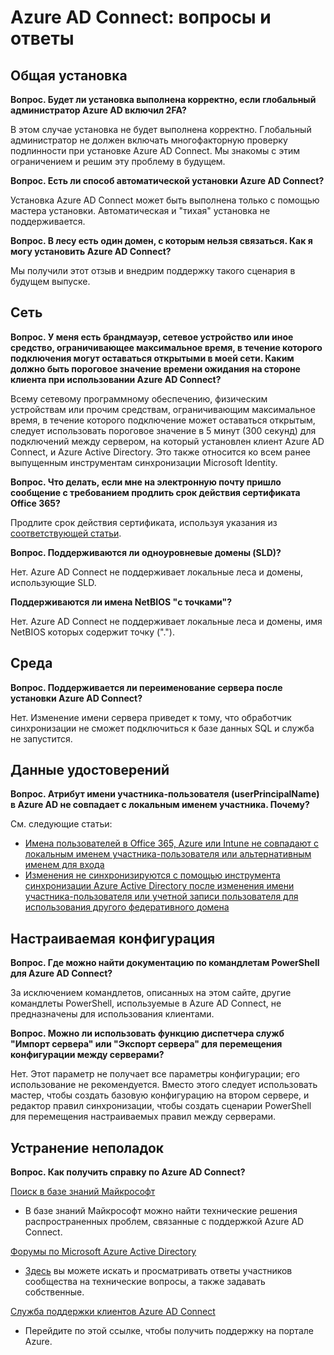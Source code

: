<properties
	pageTitle="Azure AD Connect: вопросы и ответы | Microsoft Azure"
	description="На этой странице изложены часто задаваемые вопросы об Azure AD Connect."
	services="active-directory"
	documentationCenter=""
	authors="billmath"
	manager="stevenpo"
	editor="curtand"/>

<tags
	ms.service="active-directory"
	ms.workload="identity"
	ms.tgt_pltfrm="na"
	ms.devlang="na"
	ms.topic="article"
	ms.date="12/02/2015"
	ms.author="billmath"/>

# Azure AD Connect: вопросы и ответы

## Общая установка
**Вопрос. Будет ли установка выполнена корректно, если глобальный администратор Azure AD включил 2FA?**

В этом случае установка не будет выполнена корректно. Глобальный администратор не должен включать многофакторную проверку подлинности при установке Azure AD Connect. Мы знакомы с этим ограничением и решим эту проблему в будущем.

**Вопрос. Есть ли способ автоматической установки Azure AD Connect?**

Установка Azure AD Connect может быть выполнена только с помощью мастера установки. Автоматическая и "тихая" установка не поддерживается.

**Вопрос. В лесу есть один домен, с которым нельзя связаться. Как я могу установить Azure AD Connect?**

Мы получили этот отзыв и внедрим поддержку такого сценария в будущем выпуске.

## Сеть
**Вопрос. У меня есть брандмауэр, сетевое устройство или иное средство, ограничивающее максимальное время, в течение которого подключения могут оставаться открытыми в моей сети. Каким должно быть пороговое значение времени ожидания на стороне клиента при использовании Azure AD Connect?**

Всему сетевому программному обеспечению, физическим устройствам или прочим средствам, ограничивающим максимальное время, в течение которого подключение может оставаться открытым, следует использовать пороговое значение в 5 минут (300 секунд) для подключений между сервером, на который установлен клиент Azure AD Connect, и Azure Active Directory. Это также относится ко всем ранее выпущенным инструментам синхронизации Microsoft Identity.

**Вопрос. Что делать, если мне на электронную почту пришло сообщение с требованием продлить срок действия сертификата Office 365?**

Продлите срок действия сертификата, используя указания из [соответствующей статьи](active-directory-aadconnect-o365-certs.md).

**Вопрос. Поддерживаются ли одноуровневые домены (SLD)?**

Нет. Azure AD Connect не поддерживает локальные леса и домены, использующие SLD.

**Поддерживаются ли имена NetBIOS "с точками"?**

Нет. Azure AD Connect не поддерживает локальные леса и домены, имя NetBIOS которых содержит точку (".").

## Среда

**Вопрос. Поддерживается ли переименование сервера после установки Azure AD Connect?**

Нет. Изменение имени сервера приведет к тому, что обработчик синхронизации не сможет подключиться к базе данных SQL и служба не запустится.

## Данные удостоверений

**Вопрос. Атрибут имени участника-пользователя (userPrincipalName) в Azure AD не совпадает с локальным именем участника. Почему?**

См. следующие статьи:

- [Имена пользователей в Office 365, Azure или Intune не совпадают с локальным именем участника-пользователя или альтернативным именем для входа](https://support.microsoft.com/ru-RU/kb/2523192)
- [Изменения не синхронизируются с помощью инструмента синхронизации Azure Active Directory после изменения имени участника-пользователя или учетной записи пользователя для использования другого федеративного домена](https://support.microsoft.com/ru-RU/kb/2669550)

## Настраиваемая конфигурация

**Вопрос. Где можно найти документацию по командлетам PowerShell для Azure AD Connect?**

За исключением командлетов, описанных на этом сайте, другие командлеты PowerShell, используемые в Azure AD Connect, не предназначены для использования клиентами.

**Вопрос. Можно ли использовать функцию диспетчера служб "Импорт сервера" или "Экспорт сервера" для перемещения конфигурации между серверами?**

Нет. Этот параметр не получает все параметры конфигурации; его использование не рекомендуется. Вместо этого следует использовать мастер, чтобы создать базовую конфигурацию на втором сервере, и редактор правил синхронизации, чтобы создать сценарии PowerShell для перемещения настраиваемых правил между серверами.

## Устранение неполадок

**Вопрос. Как получить справку по Azure AD Connect?**

[Поиск в базе знаний Майкрософт](https://www.microsoft.com/ru-RU/Search/result.aspx?q=azure%20active%20directory%20connect&form=mssupport)

- В базе знаний Майкрософт можно найти технические решения распространенных проблем, связанные с поддержкой Azure AD Connect.

[Форумы по Microsoft Azure Active Directory](https://social.msdn.microsoft.com/Forums/azure/ru-RU/home?forum=WindowsAzureAD)

- [Здесь](https://social.msdn.microsoft.com/Forums/azure/ru-RU/newthread?category=windowsazureplatform&forum=WindowsAzureAD&prof=required) вы можете искать и просматривать ответы участников сообщества на технические вопросы, а также задавать собственные.


[Служба поддержки клиентов Azure AD Connect](https://manage.windowsazure.com/?getsupport=true)

- Перейдите по этой ссылке, чтобы получить поддержку на портале Azure.

<!---HONumber=AcomDC_1203_2015-->